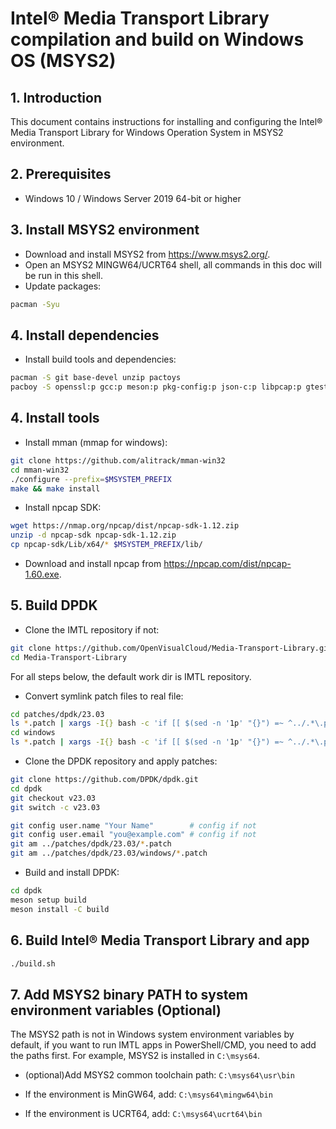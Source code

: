 # Intel® Media Transport Library compilation and build on Windows OS (MSYS2)

## 1. Introduction

This document contains instructions for installing and configuring the Intel® Media Transport Library for Windows Operation System in MSYS2 environment.

## 2. Prerequisites

* Windows 10 / Windows Server 2019 64-bit or higher

## 3. Install MSYS2 environment

* Download and install MSYS2 from <https://www.msys2.org/>.
* Open an MSYS2 MINGW64/UCRT64 shell, all commands in this doc will be run in this shell.
* Update packages:

```bash
pacman -Syu
```

## 4. Install dependencies

* Install build tools and dependencies:

```bash
pacman -S git base-devel unzip pactoys
pacboy -S openssl:p gcc:p meson:p pkg-config:p json-c:p libpcap:p gtest:p SDL2:p SDL2_ttf:p dlfcn:p
```

## 4. Install tools

* Install mman (mmap for windows):

```bash
git clone https://github.com/alitrack/mman-win32
cd mman-win32
./configure --prefix=$MSYSTEM_PREFIX
make && make install
```

* Install npcap SDK:

```bash
wget https://nmap.org/npcap/dist/npcap-sdk-1.12.zip
unzip -d npcap-sdk npcap-sdk-1.12.zip
cp npcap-sdk/Lib/x64/* $MSYSTEM_PREFIX/lib/
```

* Download and install npcap from <https://npcap.com/dist/npcap-1.60.exe>.

## 5. Build DPDK

* Clone the IMTL repository if not:

```bash
git clone https://github.com/OpenVisualCloud/Media-Transport-Library.git
cd Media-Transport-Library
```

For all steps below, the default work dir is IMTL repository.

* Convert symlink patch files to real file:

```bash
cd patches/dpdk/23.03
ls *.patch | xargs -I{} bash -c 'if [[ $(sed -n '1p' "{}") =~ ^../.*\.patch$ ]]; then cp "$(cat "{}")" "{}"; fi'
cd windows
ls *.patch | xargs -I{} bash -c 'if [[ $(sed -n '1p' "{}") =~ ^../.*\.patch$ ]]; then cp "$(cat "{}")" "{}"; fi'
```

* Clone the DPDK repository and apply patches:

```bash
git clone https://github.com/DPDK/dpdk.git
cd dpdk
git checkout v23.03
git switch -c v23.03

git config user.name "Your Name"        # config if not
git config user.email "you@example.com" # config if not
git am ../patches/dpdk/23.03/*.patch
git am ../patches/dpdk/23.03/windows/*.patch
```

* Build and install DPDK:

```bash
cd dpdk
meson setup build
meson install -C build
```

## 6. Build Intel® Media Transport Library and app

```bash
./build.sh
```

## 7. Add MSYS2 binary PATH to system environment variables (Optional)

The MSYS2 path is not in Windows system environment variables by default, if you want to run IMTL apps in PowerShell/CMD, you need to add the paths first. For example, MSYS2 is installed in `C:\msys64`.

* (optional)Add MSYS2 common toolchain path: `C:\msys64\usr\bin`

* If the environment is MinGW64, add: `C:\msys64\mingw64\bin`

* If the environment is UCRT64, add: `C:\msys64\ucrt64\bin`

